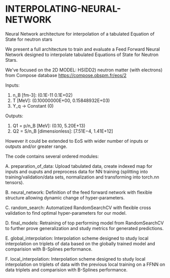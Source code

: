 # INTERPOLATING-NEURAL-NETWORK
Neural Network architecture for interpolation of a tabulated Equation of State for neutron stars

We present a full architecture to train and evaluate a Feed Forward Neural Network designed to interpolate tabulated Equations of State for Neutron Stars. 

We've focused on the 2D MODEL: HS(DD2) neutron matter (with electrons) from Compose database https://compose.obspm.fr/eos/2

Inputs:
1. n_B [fm-3]: (0.1E-11 0.1E+02)
2. T [MeV]: (0.10000000E+00, 0.15848932E+03)
3. Y_q → Constant (0)

Outputs:
1. Q1 = p/n_B [MeV]: (0.10, 5.20E+13)
2. Q2 = S/n_B [dimensionless]: [7.51E−4, 1.41E+12]

However it could be extended to EoS with wider number of inputs or outputs and/or greater range.

The code contains several ordered modules:

A. preparation_of_data: Upload tabulated data, create indexed map for inputs and ouputs and preprocess data for NN training (splitting into training/validation/data sets, normalization and transforming into torch.nn tensors).

B. neural_network: Definition of the feed forward network with flexible structure allowing dynamic change of hyper-parameters.

C. random_search: Automatized RandomSearchCV with flexible cross validation to find optimal hyper-parameters for our model. 

D. final_models: Retraining of top performing model from RandomSearchCV to further prove generalization and study metrics for generated predictions.

E. global_interpolation: Interpolation scheme designed to study local interpolation on triplets of data based on the globally trained model and comparision with B-Splines performance.

F. local_interpolation: Interpolation scheme designed to study local interpolation on triplets of data with the previous local training on a FFNN on data triplets and comparision with B-Splines performance.
